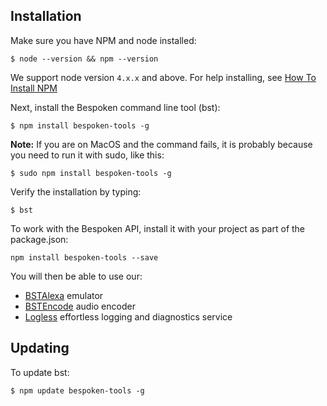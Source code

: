 ## Installation

Make sure you have NPM and node installed:
```
$ node --version && npm --version
```
We support node version `4.x.x` and above.  For help installing, see [How To Install NPM](http://blog.npmjs.org/post/85484771375/how-to-install-npm)


Next, install the Bespoken command line tool (bst):
```
$ npm install bespoken-tools -g
```
__Note:__ If you are on MacOS and the command fails, it is probably because you need to run it with sudo, like this:
```
$ sudo npm install bespoken-tools -g
```
Verify the installation by typing:
```
$ bst
```

To work with the Bespoken API, install it with your project as part of the package.json:
```
npm install bespoken-tools --save
```

You will then be able to use our:
 
* [BSTAlexa](http://docs.bespoken.io/en/latest/api/classes/bstalexa.html) emulator
* [BSTEncode](http://docs.bespoken.io/en/latest/api/classes/bstalexa.html) audio encoder
* [Logless](http://docs.bespoken.io/en/latest/api/classes/logless.html) effortless logging and diagnostics service

## Updating

To update bst:
```
$ npm update bespoken-tools -g
```
